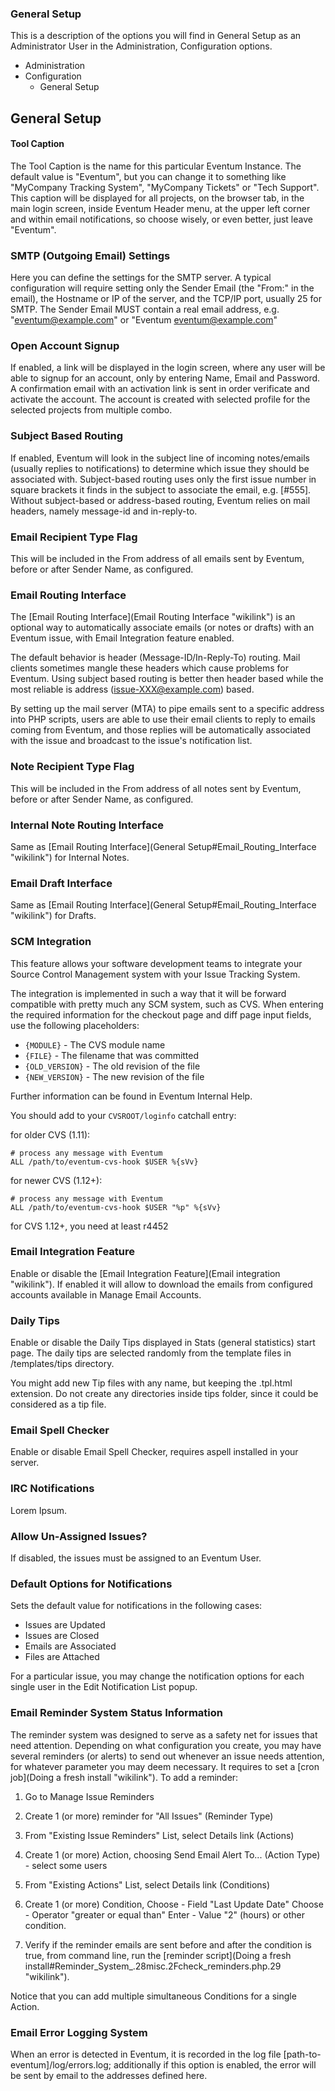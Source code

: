 ### General Setup

This is a description of the options you will find in General Setup as an Administrator User in the Administration, Configuration options.

* Administration
 * Configuration
   * General Setup

General Setup
-------------

#### Tool Caption

The Tool Caption is the name for this particular Eventum Instance. The default value is "Eventum", but you can change it to something like "MyCompany Tracking System", "MyCompany Tickets" or "Tech Support". This caption will be displayed for all projects, on the browser tab, in the main login screen, inside Eventum Header menu, at the upper left corner and within email notifications, so choose wisely, or even better, just leave "Eventum".

### SMTP (Outgoing Email) Settings

Here you can define the settings for the SMTP server. A typical configuration will require setting only the Sender Email (the "From:" in the email), the Hostname or IP of the server, and the TCP/IP port, usually 25 for SMTP. The Sender Email MUST contain a real email address, e.g. "eventum@example.com" or "Eventum <eventum@example.com>"

### Open Account Signup

If enabled, a link will be displayed in the login screen, where any user will be able to signup for an account, only by entering Name, Email and Password. A confirmation email with an activation link is sent in order verificate and activate the account. The account is created with selected profile for the selected projects from multiple combo.

### Subject Based Routing

If enabled, Eventum will look in the subject line of incoming notes/emails (usually replies to notifications) to determine which issue they should be associated with. Subject-based routing uses only the first issue number in square brackets it finds in the subject to associate the email, e.g. [\#555]. Without subject-based or address-based routing, Eventum relies on mail headers, namely message-id and in-reply-to.

### Email Recipient Type Flag

This will be included in the From address of all emails sent by Eventum, before or after Sender Name, as configured.

### Email Routing Interface

The [Email Routing Interface](Email Routing Interface "wikilink") is an optional way to automatically associate emails (or notes or drafts) with an Eventum issue, with Email Integration feature enabled.

The default behavior is header (Message-ID/In-Reply-To) routing. Mail clients sometimes mangle these headers which cause problems for Eventum. Using subject based routing is better then header based while the most reliable is address (issue-XXX@example.com) based.

By setting up the mail server (MTA) to pipe emails sent to a specific address into PHP scripts, users are able to use their email clients to reply to emails coming from Eventum, and those replies will be automatically associated with the issue and broadcast to the issue's notification list.

### Note Recipient Type Flag

This will be included in the From address of all notes sent by Eventum, before or after Sender Name, as configured.

### Internal Note Routing Interface

Same as [Email Routing Interface](General Setup#Email_Routing_Interface "wikilink") for Internal Notes.

### Email Draft Interface

Same as [Email Routing Interface](General Setup#Email_Routing_Interface "wikilink") for Drafts.

### SCM Integration

This feature allows your software development teams to integrate your Source Control Management system with your Issue Tracking System.

The integration is implemented in such a way that it will be forward compatible with pretty much any SCM system, such as CVS. When entering the required information for the checkout page and diff page input fields, use the following placeholders:

-   `{MODULE}` - The CVS module name
-   `{FILE}` - The filename that was committed
-   `{OLD_VERSION}` - The old revision of the file
-   `{NEW_VERSION}` - The new revision of the file

Further information can be found in Eventum Internal Help.

You should add to your `CVSROOT/loginfo` catchall entry:

for older CVS (1.11):

    # process any message with Eventum
    ALL /path/to/eventum-cvs-hook $USER %{sVv}

for newer CVS (1.12+):

    # process any message with Eventum
    ALL /path/to/eventum-cvs-hook $USER "%p" %{sVv}

for CVS 1.12+, you need at least r4452

### Email Integration Feature

Enable or disable the [Email Integration Feature](Email integration "wikilink"). If enabled it will allow to download the emails from configured accounts available in Manage Email Accounts.

### Daily Tips

Enable or disable the Daily Tips displayed in Stats (general statistics) start page. The daily tips are selected randomly from the template files in /templates/tips directory.

You might add new Tip files with any name, but keeping the .tpl.html extension. Do not create any directories inside tips folder, since it could be considered as a tip file.

### Email Spell Checker

Enable or disable Email Spell Checker, requires aspell installed in your server.

### IRC Notifications

Lorem Ipsum.

### Allow Un-Assigned Issues?

If disabled, the issues must be assigned to an Eventum User.

### Default Options for Notifications

Sets the default value for notifications in the following cases:

-   Issues are Updated
-   Issues are Closed
-   Emails are Associated
-   Files are Attached

For a particular issue, you may change the notification options for each single user in the Edit Notification List popup.

### Email Reminder System Status Information

The reminder system was designed to serve as a safety net for issues that need attention. Depending on what configuration you create, you may have several reminders (or alerts) to send out whenever an issue needs attention, for whatever parameter you may deem necessary. It requires to set a [cron job](Doing a fresh install "wikilink"). To add a reminder:

1. Go to Manage Issue Reminders

2. Create 1 (or more) reminder for "All Issues" (Reminder Type)

3. From "Existing Issue Reminders" List, select Details link (Actions)

4. Create 1 (or more) Action, choosing Send Email Alert To... (Action Type) - select some users

5. From "Existing Actions" List, select Details link (Conditions)

6. Create 1 (or more) Condition, Choose - Field "Last Update Date" Choose - Operator "greater or equal than" Enter - Value "2" (hours) or other condition.

7. Verify if the reminder emails are sent before and after the condition is true, from command line, run the [reminder script](Doing a fresh install#Reminder_System_.28misc.2Fcheck_reminders.php.29 "wikilink").

Notice that you can add multiple simultaneous Conditions for a single Action.

### Email Error Logging System

When an error is detected in Eventum, it is recorded in the log file [path-to-eventum]/log/errors.log; additionally if this option is enabled, the error will be sent by email to the addresses defined here.